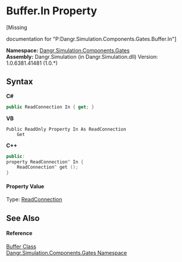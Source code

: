 # Buffer.In Property 
 

\[Missing <summary> documentation for "P:Dangr.Simulation.Components.Gates.Buffer.In"\]

**Namespace:**&nbsp;<a href="N_Dangr_Simulation_Components_Gates">Dangr.Simulation.Components.Gates</a><br />**Assembly:**&nbsp;Dangr.Simulation (in Dangr.Simulation.dll) Version: 1.0.6381.41481 (1.0.*)

## Syntax

**C#**<br />
``` C#
public ReadConnection In { get; }
```

**VB**<br />
``` VB
Public ReadOnly Property In As ReadConnection
	Get
```

**C++**<br />
``` C++
public:
property ReadConnection^ In {
	ReadConnection^ get ();
}
```


#### Property Value
Type: <a href="T_Dangr_Simulation_Connections_ReadConnection">ReadConnection</a>

## See Also


#### Reference
<a href="T_Dangr_Simulation_Components_Gates_Buffer">Buffer Class</a><br /><a href="N_Dangr_Simulation_Components_Gates">Dangr.Simulation.Components.Gates Namespace</a><br />